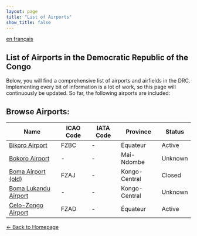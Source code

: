 ```yaml
---
layout: page
title: "List of Airports"
show_title: false
---
```


[en français](list_fr.md)

## List of Airports in the Democratic Republic of the Congo

Below, you will find a comprehensive list of airports and airfields in the DRC. Implementing every bit of information is a lot of work, so this page will continuously be updated. So far, the following airports are included:

## Browse Airports:

<table id="airportTable">
  <thead>
    <tr>
      <th onclick="sortTable(0)">Name</th>
      <th onclick="sortTable(1)">ICAO Code</th>
      <th onclick="sortTable(2)">IATA Code</th>
      <th onclick="sortTable(3)">Province</th>
      <th onclick="sortTable(4)">Status</th>
    </tr>
  </thead>
  <tbody>
    <tr>
      <td><a href="airports/bikorofzbc/bikoro.md">Bikoro Airport</a></td>
      <td>FZBC</td>
      <td>-</td>
      <td>Équateur</td>
      <td>Active</td>
    </tr>
    <tr>
      <td><a href="airports/bokoro/bokoro.md">Bokoro Airport</a></td>
      <td>-</td>
      <td>-</td>
      <td>Mai-Ndombe</td>
      <td>Unknown</td>
    </tr>
    <tr>
      <td><a href="airports/bomafzaj/boma.md">Boma Airport (old)</a></td>
      <td>FZAJ</td>
      <td>-</td>
      <td>Kongo-Central</td>
      <td>Closed</td>
    </tr>
    <tr>
      <td><a href="airports/bomafzaj/boma.md">Boma Lukandu Airport</a></td>
      <td>-</td>
      <td>-</td>
      <td>Kongo-Central</td>
      <td>Unknown</td>
    </tr>
    <tr>
      <td><a href="airports/zongofzad/zongo.md">Celo-Zongo Airport</a></td>
      <td>FZAD</td>
      <td>-</td>
      <td>Équateur</td>
      <td>Active</td>
    </tr>
    <!-- Add more airports here -->
  </tbody>
</table>

[← Back to Homepage](index.md)

<script>
function sortTable(columnIndex) {
  let table = document.getElementById("airportTable");
  let rows = Array.from(table.getElementsByTagName("tr")).slice(1);
  let sortedRows = rows.sort((a, b) => {
    let aValue = a.cells[columnIndex].innerText.trim();
    let bValue = b.cells[columnIndex].innerText.trim();

    if (!isNaN(aValue) && !isNaN(bValue)) {
      return parseFloat(aValue) - parseFloat(bValue);
    }

    return aValue.localeCompare(bValue);
  });

  let tbody = table.getElementsByTagName("tbody")[0];
  tbody.innerHTML = "";
  sortedRows.forEach(row => tbody.appendChild(row));
}
</script>

